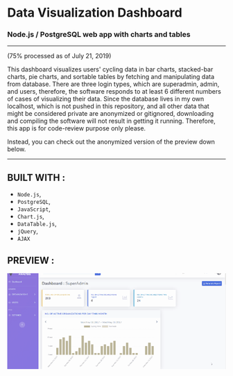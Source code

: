 # Data Visualization Dashboard

### Node.js / PostgreSQL web app with charts and tables

---

(75% processed as of July 21, 2019)

This dashboard visualizes users' cycling data in bar charts, stacked-bar charts, pie charts, and sortable tables by fetching and manipulating data from database. There are three login types, which are superadmin, admin, and users, therefore, the software responds to at least 6 different numbers of cases of visualizing their data. Since the database lives in my own localhost, which is not pushed in this repository, and all other data that might be considered private are anonymized or gitignored, downloading and compiling the software will not result in getting it running. Therefore, this app is for code-review purpose only please.

Instead, you can check out the anonymized version of the preview down below.

---

## BUILT WITH :

- `Node.js`,
- `PostgreSQL`,
- `JavaScript`,
- `Chart.js`,
- `DataTable.js`,
- `jQuery`,
- `AJAX`

## PREVIEW :

![preview GIF image](preview.gif)
